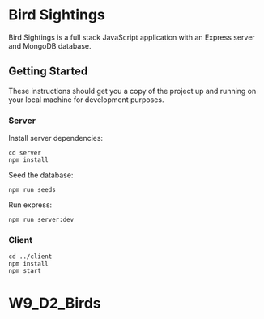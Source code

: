 # Bird Sightings

Bird Sightings is a full stack JavaScript application with an Express server and MongoDB database.

## Getting Started

These instructions should get you a copy of the project up and running on your local machine for development purposes.

### Server

Install server dependencies:

```
cd server
npm install
```

Seed the database:

```
npm run seeds
```

Run express:

```
npm run server:dev
```

### Client

```
cd ../client
npm install
npm start
```
# W9_D2_Birds
